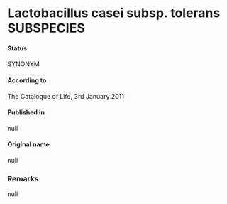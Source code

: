 # Lactobacillus casei subsp. tolerans SUBSPECIES

#### Status
SYNONYM

#### According to
The Catalogue of Life, 3rd January 2011

#### Published in
null

#### Original name
null

### Remarks
null